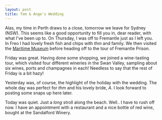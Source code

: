 ```yaml
---
layout: post
title: Tom & Ange's Wedding
---
```


Alas, my time in Perth draws to a close, tomorrow we leave for Sydney (NSW).
This seems like a good opportunity to fill you in, dear reader, with what I've
been up to. On Thursday, I was off to Fremantle just as I left you. In Freo I
had lovely fresh fish and chips with <i>thm</i> and family. We then visited the
<a href="https://www.mm.wa.gov.au/">Maritime Museum</a> before heading off to the
tour of Fremantle Prison.

Friday was great. Having done some shopping, we joined a wine-tasting tour,
which visited four different wineries in the Swan Valley, sampling about six
wines, ports and champagnes in each! Needless to say that the rest of Friday is
a bit hazy!

Yesterday was, of course, the highlight of the holiday with the wedding. The
whole day was perfect for <i>thm</i> and his lovely bride, <i>A</i>. I look
forward to posting some snaps up here later.

Today was quiet. Just a <i>long</i> stroll along the beach. Well.. I have to
rush off now. I have an appointment with a restaurant and a nice bottle of red
wine, bought at the Sandalford Winery.

